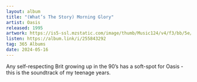 ```yaml
---
layout: album
title: "(What’s The Story) Morning Glory"
artist: Oasis
released: 1995
artwork: https://is5-ssl.mzstatic.com/image/thumb/Music124/v4/f3/bb/5e/f3bb5e5a-8729-f417-f498-6d7b12cbdf70/source/512x512bb.jpg
listen: https://album.link/i/255843292
tag: 365 Albums
date: 2024-05-16
---
```

Any self-respecting Brit growing up in the 90’s has a soft-spot for Oasis - this is the soundtrack of my teenage years.
